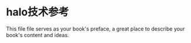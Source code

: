 # halo技术参考

This file file serves as your book's preface, a great place to describe your book's content and ideas.

